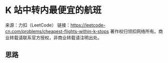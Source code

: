 # K 站中转内最便宜的航班

来源：力扣（LeetCode）
链接：https://leetcode-cn.com/problems/cheapest-flights-within-k-stops
著作权归领扣网络所有。商业转载请联系官方授权，非商业转载请注明出处。

## 思路
